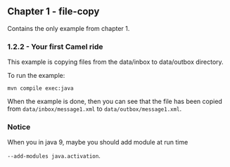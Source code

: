 Chapter 1 - file-copy
---------------------

Contains the only example from chapter 1.


### 1.2.2 - Your first Camel ride

This example is copying files from the data/inbox to data/outbox directory.

To run the example:

    mvn compile exec:java
    
When the example is done, then you can see that the file has been copied from `data/inbox/message1.xml` to `data/outbox/message1.xml`.

### Notice

When you in java 9, maybe you should add module at run time  
 
`--add-modules java.activation`.